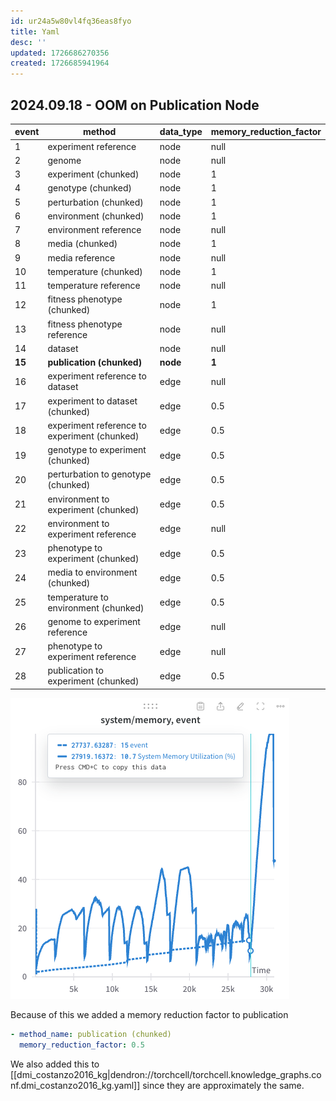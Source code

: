 ```yaml
---
id: ur24a5w80vl4fq36eas8fyo
title: Yaml
desc: ''
updated: 1726686270356
created: 1726685941964
---
```


## 2024.09.18 - OOM on Publication Node

| event  | method                                       | data_type | memory_reduction_factor |
|--------|----------------------------------------------|-----------|-------------------------|
| 1      | experiment reference                         | node      | null                    |
| 2      | genome                                       | node      | null                    |
| 3      | experiment (chunked)                         | node      | 1                       |
| 4      | genotype (chunked)                           | node      | 1                       |
| 5      | perturbation (chunked)                       | node      | 1                       |
| 6      | environment (chunked)                        | node      | 1                       |
| 7      | environment reference                        | node      | null                    |
| 8      | media (chunked)                              | node      | 1                       |
| 9      | media reference                              | node      | null                    |
| 10     | temperature (chunked)                        | node      | 1                       |
| 11     | temperature reference                        | node      | null                    |
| 12     | fitness phenotype (chunked)                  | node      | 1                       |
| 13     | fitness phenotype reference                  | node      | null                    |
| 14     | dataset                                      | node      | null                    |
| **15** | **publication (chunked)**                    | **node**  | **1**                   |
| 16     | experiment reference to dataset              | edge      | null                    |
| 17     | experiment to dataset (chunked)              | edge      | 0.5                     |
| 18     | experiment reference to experiment (chunked) | edge      | 0.5                     |
| 19     | genotype to experiment (chunked)             | edge      | 0.5                     |
| 20     | perturbation to genotype (chunked)           | edge      | 0.5                     |
| 21     | environment to experiment (chunked)          | edge      | 0.5                     |
| 22     | environment to experiment reference          | edge      | null                    |
| 23     | phenotype to experiment (chunked)            | edge      | 0.5                     |
| 24     | media to environment (chunked)               | edge      | 0.5                     |
| 25     | temperature to environment (chunked)         | edge      | 0.5                     |
| 26     | genome to experiment reference               | edge      | null                    |
| 27     | phenotype to experiment reference            | edge      | null                    |
| 28     | publication to experiment (chunked)          | edge      | 0.5                     |

![](./assets/images/torchcell.adapters.conf.dmf_costanzo2016_adapter.yaml.md.2024.09.18-oom-on-dmf-costanzo-2016-publication.png)

Because of this we added a memory reduction factor to publication

```yaml
- method_name: publication (chunked)
  memory_reduction_factor: 0.5
```

We also added this to [[dmi_costanzo2016_kg|dendron://torchcell/torchcell.knowledge_graphs.conf.dmi_costanzo2016_kg.yaml]] since they are approximately the same.
